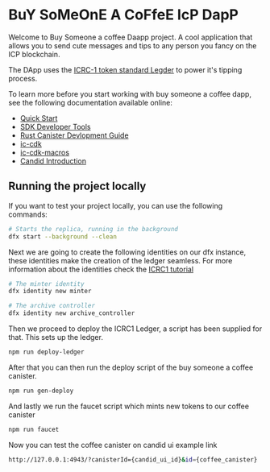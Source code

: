 # BuY SoMeOnE A CoFfeE IcP DapP

Welcome to Buy Someone a coffee Daapp project. A cool application that allows you to send cute messages and tips to any person you fancy on the ICP blockchain.

The DApp uses the [ICRC-1 token standard Legder](https://internetcomputer.org/docs/current/developer-docs/integrations/icrc-1/) to power it's tipping process.

To learn more before you start working with buy someone a coffee dapp, see the following documentation available online:

- [Quick Start](https://internetcomputer.org/docs/quickstart/quickstart-intro)
- [SDK Developer Tools](https://internetcomputer.org/docs/developers-guide/sdk-guide)
- [Rust Canister Devlopment Guide](https://internetcomputer.org/docs/rust-guide/rust-intro)
- [ic-cdk](https://docs.rs/ic-cdk)
- [ic-cdk-macros](https://docs.rs/ic-cdk-macros)
- [Candid Introduction](https://internetcomputer.org/docs/candid-guide/candid-intro)

## Running the project locally

If you want to test your project locally, you can use the following commands:

```bash
# Starts the replica, running in the background
dfx start --background --clean
```

Next we are going to create the following identities on our dfx instance, these identities make the creation of the ledger seamless. For more information about the identities check the [ICRC1 tutorial](https://internetcomputer.org/docs/current/developer-docs/integrations/icrc-1/icrc1-ledger-setup)

```bash
# The minter identity
dfx identity new minter

# The archive controller
dfx identity new archive_controller
```


Then we proceed to deploy the ICRC1 Ledger, a script has been supplied for that. This sets up the ledger.

```bash
npm run deploy-ledger
```

After that you can then run the deploy script of the buy someone a coffee canister.

```bash
npm run gen-deploy
```

And lastly we run the faucet script which mints new tokens to our coffee canister

```bash
npm run faucet
```

Now you can test the coffee canister on candid ui
example link

```bash
http://127.0.0.1:4943/?canisterId={candid_ui_id}&id={coffee_canister}
```
